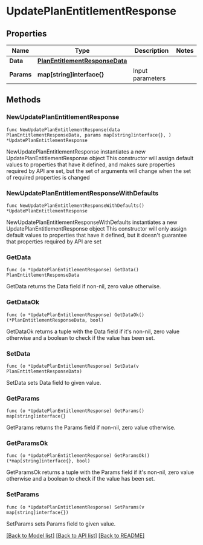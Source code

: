 # UpdatePlanEntitlementResponse

## Properties

Name | Type | Description | Notes
------------ | ------------- | ------------- | -------------
**Data** | [**PlanEntitlementResponseData**](PlanEntitlementResponseData.md) |  | 
**Params** | **map[string]interface{}** | Input parameters | 

## Methods

### NewUpdatePlanEntitlementResponse

`func NewUpdatePlanEntitlementResponse(data PlanEntitlementResponseData, params map[string]interface{}, ) *UpdatePlanEntitlementResponse`

NewUpdatePlanEntitlementResponse instantiates a new UpdatePlanEntitlementResponse object
This constructor will assign default values to properties that have it defined,
and makes sure properties required by API are set, but the set of arguments
will change when the set of required properties is changed

### NewUpdatePlanEntitlementResponseWithDefaults

`func NewUpdatePlanEntitlementResponseWithDefaults() *UpdatePlanEntitlementResponse`

NewUpdatePlanEntitlementResponseWithDefaults instantiates a new UpdatePlanEntitlementResponse object
This constructor will only assign default values to properties that have it defined,
but it doesn't guarantee that properties required by API are set

### GetData

`func (o *UpdatePlanEntitlementResponse) GetData() PlanEntitlementResponseData`

GetData returns the Data field if non-nil, zero value otherwise.

### GetDataOk

`func (o *UpdatePlanEntitlementResponse) GetDataOk() (*PlanEntitlementResponseData, bool)`

GetDataOk returns a tuple with the Data field if it's non-nil, zero value otherwise
and a boolean to check if the value has been set.

### SetData

`func (o *UpdatePlanEntitlementResponse) SetData(v PlanEntitlementResponseData)`

SetData sets Data field to given value.


### GetParams

`func (o *UpdatePlanEntitlementResponse) GetParams() map[string]interface{}`

GetParams returns the Params field if non-nil, zero value otherwise.

### GetParamsOk

`func (o *UpdatePlanEntitlementResponse) GetParamsOk() (*map[string]interface{}, bool)`

GetParamsOk returns a tuple with the Params field if it's non-nil, zero value otherwise
and a boolean to check if the value has been set.

### SetParams

`func (o *UpdatePlanEntitlementResponse) SetParams(v map[string]interface{})`

SetParams sets Params field to given value.



[[Back to Model list]](../README.md#documentation-for-models) [[Back to API list]](../README.md#documentation-for-api-endpoints) [[Back to README]](../README.md)


